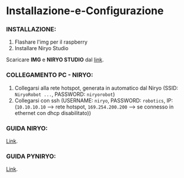 # Installazione-e-Configurazione

### INSTALLAZIONE:
1) Flashare l'img per il raspberry
2) Installare Niryo Studio

Scaricare **IMG** e **NIRYO STUDIO** dal [link](https://niryo.com/download/).

### COLLEGAMENTO PC - NIRYO:
1) Collegarsi alla rete hotspot, generata in automatico dal Niryo (SSID: `NiryoRobot ...`, PASSWORD: `niryorobot`)
2) Collegarsi con ssh (USERNAME: `niryo`, PASSWORD: `robotics`, IP: (`10.10.10.10` --> rete hotspot, `169.254.200.200` --> se connesso in ethernet con dhcp disabilitato))

### GUIDA NIRYO:
[Link](https://docs.niryo.com/product/ned/v3.1.1/en/source/software/niryo_studio.html).

### GUIDA PYNIRYO:
[Link](https://docs.niryo.com/dev/pyniryo/v1.0.5/en/source/examples/examples_vision.html).
